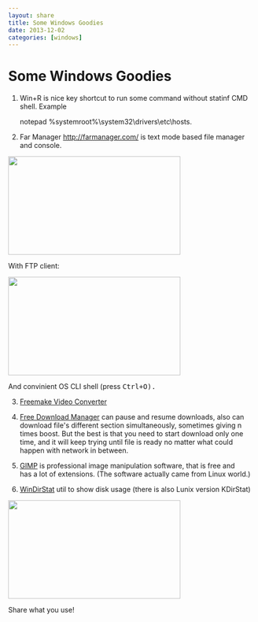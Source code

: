 ```yaml
---
layout: share
title: Some Windows Goodies 
date: 2013-12-02
categories: [windows]
---
```


# Some Windows Goodies

1. Win+R is nice key shortcut to run some command without statinf CMD shell. Example

	notepad %systemroot%\system32\drivers\etc\hosts.
	

2. Far Manager <http://farmanager.com/> is text mode based file manager and console.



<a href="http://farmanager.com/img/thumb/thumb_ctrlq.png">
<img alt="" src="http://farmanager.com/img/thumb/thumb_ctrlq.png" width="350" height="200" /></a>            	

With FTP client:

<a href="http://farmanager.com/img/thumb/thumb_ftp.png">
<img alt="" src="http://farmanager.com/img/thumb/thumb_ftp.png" width="350" height="200" /></a>            	
	
And convinient OS CLI shell (press <kbd>Ctrl+O<kbd>).
	
3. [Freemake Video Converter](http://www.freemake.com/) 

4. [Free Download Manager](http://www.freedownloadmanager.org/)	can pause and resume downloads,
 also can download file's different section simultaneously, sometimes giving n times boost.
 But the best is that you need to start download only one time, and it will keep trying until file is ready
 no matter what could happen with network in between.
 
5. [GIMP](http://www.gimp.org/) is professional image manipulation software, that is free and  
 has a lot of extensions. (The software actually came from Linux world.)

6. [WinDirStat](http://windirstat.info/) util to show disk usage (there is also Lunix version KDirStat)

<!-- ![](/img/WinDirStat-G.png) -->
<a href="http://windirstat.info/">
<img alt="" src="http://windirstat.info/images/windirstat.jpg" width="350" height="200" /></a>            	


	
Share what you use!
	
